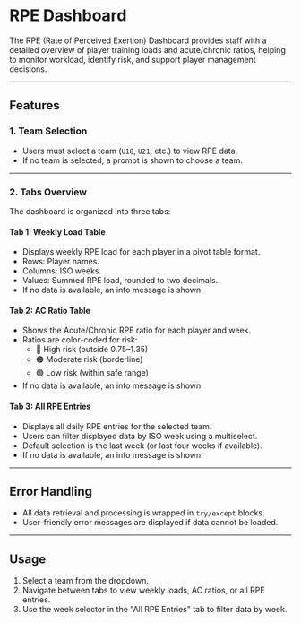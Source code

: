 # RPE Dashboard

The RPE (Rate of Perceived Exertion) Dashboard provides staff with a detailed overview of player training loads and acute/chronic ratios, helping to monitor workload, identify risk, and support player management decisions.

---

## Features

### 1. Team Selection

- Users must select a team (`U18`, `U21`, etc.) to view RPE data.
- If no team is selected, a prompt is shown to choose a team.

---

### 2. Tabs Overview

The dashboard is organized into three tabs:

#### **Tab 1: Weekly Load Table**

- Displays weekly RPE load for each player in a pivot table format.
- Rows: Player names.
- Columns: ISO weeks.
- Values: Summed RPE load, rounded to two decimals.
- If no data is available, an info message is shown.

#### **Tab 2: AC Ratio Table**

- Shows the Acute/Chronic RPE ratio for each player and week.
- Ratios are color-coded for risk:
  - 🔴 High risk (outside 0.75–1.35)
  - 🟠 Moderate risk (borderline)
  - 🟢 Low risk (within safe range)
- If no data is available, an info message is shown.

#### **Tab 3: All RPE Entries**

- Displays all daily RPE entries for the selected team.
- Users can filter displayed data by ISO week using a multiselect.
- Default selection is the last week (or last four weeks if available).
- If no data is available, an info message is shown.

---

## Error Handling

- All data retrieval and processing is wrapped in `try/except` blocks.
- User-friendly error messages are displayed if data cannot be loaded.

---

## Usage

1. Select a team from the dropdown.
2. Navigate between tabs to view weekly loads, AC ratios, or all RPE entries.
3. Use the week selector in the "All RPE Entries" tab to filter data by week.

